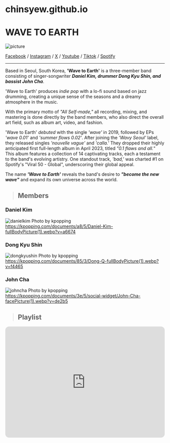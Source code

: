 # chinsyew.github.io

# WAVE TO EARTH

![picture](https://github.com/chinsyew/chinsyew.github.io/assets/150876685/6632d234-1b0c-45e0-b940-08c73aa53c6b)

[Facebook](https://www.facebook.com/wavetoearth?mibextid=ZbWKwL) / [Instagram](https://instagram.com/wave_to_earth?igshid=YTQwZjQ0NmI0OA==) / [X](https://x.com/wave_to_earth?t=hmEwoTbfXitHCgRKVx1A9g&s=09) / [Youtube](https://www.youtube.com/@wavetoearth/featured) / [Tiktok](https://www.tiktok.com/@wavetoearthofficial) / [Spotify](https://open.spotify.com/artist/5069JTmv5ZDyPeZaCCXiCg?si=Uvj6gGIcSNe1pOP_Kn438g)

---

Based in Seoul, South Korea, **'Wave to Earth'** is a three-member band consisting of singer-songwriter ***Daniel Kim, drummer Dong Kyu Shin, and bassist John Cha***.

'Wave to Earth' produces *indie pop* with a lo-fi sound based on jazz drumming, creating a unique sense of the seasons and a dreamy atmosphere in the music.

With the primary motto of *"All Self-made,"* all recording, mixing, and mastering is done directly by the band members, who also direct the overall art field, such as album art, video, and fashion.

'Wave to Earth' *debuted* with the single *'wave'* in 2019, followed by EPs *'wave 0.01'* and *'summer flows 0.02'*. After joining the *'Wavy Seoul'* label, they released singles *'nouvelle vague'* and *'calla.'* They dropped their highly anticipated first full-length album in April 2023, titled *"0.1 flaws and all.*" This album features a collection of 14 captivating tracks, each a testament to the band's evolving artistry. One standout track, *'bad,'* was charted #1 on Spotify's "Viral 50 - Global", underscoring their global appeal.

The name ***'Wave to Earth'*** reveals the band's desire to ***"become the new wave"*** and expand its own universe across the world.

> ## Members
### **Daniel Kim**
![danielkim](https://kpopping.com/documents/a8/5/Daniel-Kim-fullBodyPicture(1).webp?v=a6674)
Photo by kpopping https://kpopping.com/documents/a8/5/Daniel-Kim-fullBodyPicture(1).webp?v=a6674

### **Dong Kyu Shin**
![dongkyushin](https://kpopping.com/documents/85/3/Dong-Q-fullBodyPicture(1).webp?v=f4465)
Photo by kpopping https://kpopping.com/documents/85/3/Dong-Q-fullBodyPicture(1).webp?v=f4465

### **John Cha**
![johncha](https://kpopping.com/documents/3e/5/social-widget/John-Cha-facePicture(1).webp?v=de2b5)
Photo by kpopping https://kpopping.com/documents/3e/5/social-widget/John-Cha-facePicture(1).webp?v=de2b5

> ## Playlist

<div class="embed-spotify-list">
  <iframe style="border-radius:12px" src="https://open.spotify.com/embed/artist/5069JTmv5ZDyPeZaCCXiCg?utm_source=generator" 
   width="100%" 
    height="352" 
    frameBorder="0" 
    allowfullscreen="" 
    allow="autoplay; clipboard-write; encrypted-media; fullscreen; picture-in-picture" 
    loading="lazy"></iframe>
